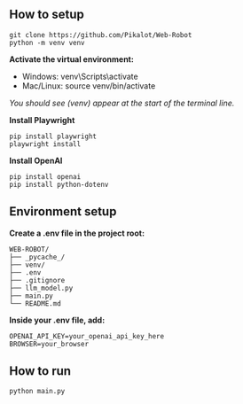 ## How to setup

```
git clone https://github.com/Pikalot/Web-Robot
python -m venv venv
```

**Activate the virtual environment:**

- Windows: venv\Scripts\activate
- Mac/Linux: source venv/bin/activate

_You should see (venv) appear at the start of the terminal line._

**Install Playwright**

```
pip install playwright
playwright install
```

**Install OpenAI**

```
pip install openai
pip install python-dotenv
```

## Environment setup

**Create a .env file in the project root:**

```
WEB-ROBOT/
├── _pycache_/
├── venv/
├── .env
├── .gitignore
├── llm_model.py
├── main.py
└── README.md
```

**Inside your .env file, add:**

```
OPENAI_API_KEY=your_openai_api_key_here
BROWSER=your_browser
```

## How to run

```
python main.py
```
